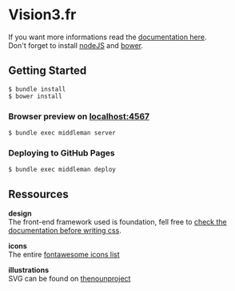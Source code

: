 # Vision3.fr

If you want more informations read the [documentation here](https://github.com/flexbox/codeless).  
Don't forget to install [nodeJS](https://nodejs.org/en/) and [bower](https://bower.io/).

## Getting Started

    $ bundle install
    $ bower install

### Browser preview on [localhost:4567](http://localhost:4567/)

    $ bundle exec middleman server

### Deploying to GitHub Pages

    $ bundle exec middleman deploy

## Ressources

__design__  
The front-end framework used is foundation, fell free to [check the documentation before writing css](http://foundation.zurb.com/sites/docs/).

__icons__  
The entire [fontawesome icons list](http://fontawesome.io/icons/)

__illustrations__  
SVG can be found on [thenounproject](http://thenounproject.com/)

